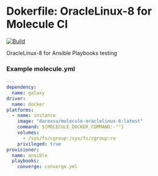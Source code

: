 # Dokerfile: OracleLinux-8 for Molecule CI 

[![Build](https://github.com/darexsu/docker-oraclelinux-8/actions/workflows/build.yml/badge.svg)](https://github.com/darexsu/docker-oraclelinux-8/actions/workflows/build.yml)

OracleLinux-8 for Ansible Playbooks testing

### Example molecule.yml
```yaml
---
dependency:
  name: galaxy
driver:
  name: docker
platforms:
  - name: instance
    image: "darexsu/molecule-oraclelinux-8:latest"
    command: ${MOLECULE_DOCKER_COMMAND:-""}
    volumes:
      - /sys/fs/cgroup:/sys/fs/cgroup:ro
    privileged: true    
provisioner:
  name: ansible
  playbooks:
    converge: converge.yml
```
